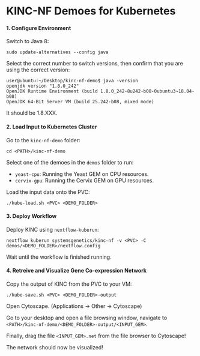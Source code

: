KINC-NF Demoes for Kubernetes
===

#### 1. Configure Environment

Switch to Java 8:

`sudo update-alternatives --config java`

Select the correct number to switch versions, then confirm that you are using the correct version:

```
user@ubuntu:~/Desktop/kinc-nf-demo$ java -version
openjdk version "1.8.0_242"
OpenJDK Runtime Environment (build 1.8.0_242-8u242-b08-0ubuntu3~18.04-b08)
OpenJDK 64-Bit Server VM (build 25.242-b08, mixed mode)

```
It should be 1.8.XXX.

#### 2. Load Input to Kubernetes Cluster

Go to the `kinc-nf-demo` folder:

`cd <PATH>/kinc-nf-demo`

Select one of the demoes in the `demos` folder to run:

 - `yeast-cpu`: Running the Yeast GEM on CPU resources.
 - `cervix-gpu`: Running the Cervix GEM on GPU resources.

Load the input data onto the PVC:

`./kube-load.sh <PVC> <DEMO_FOLDER>`

#### 3. Deploy Workflow

Deploy KINC using `nextflow-kuberun`:

`nextflow kuberun systemsgenetics/kinc-nf -v <PVC> -C demos/<DEMO_FOLDER>/nextflow.config`

Wait until the workflow is finished running.

#### 4. Retreive and Visualize Gene Co-expression Network

Copy the output of KINC from the PVC to your VM:

`./kube-save.sh <PVC> <DEMO_FOLDER>-output`

Open Cytoscape. (Applications -> Other -> Cytoscape)

Go to your desktop and open a file browsing window, navigate to `<PATH>/kinc-nf-demo/<DEMO_FOLDER>-output/<INPUT_GEM>`.

Finally, drag the file `<INPUT_GEM>.net` from the file browser to Cytoscape!

The network should now be visualized! 

